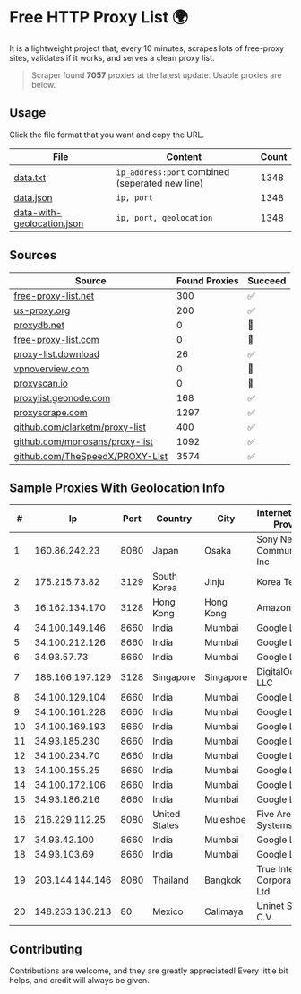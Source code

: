 
# Free HTTP Proxy List 🌍

It is a lightweight project that, every 10 minutes, scrapes lots of free-proxy sites, validates if it works, and serves a clean proxy list.


> Scraper found **7057** proxies at the latest update. Usable proxies are below.

## Usage

Click the file format that you want and copy the URL.


|File|Content|Count|
|----|-------|-----|
|[data.txt](https://raw.githubusercontent.com/themiralay/Proxy-List-World/master/data.txt)|`ip_address:port` combined (seperated new line)|1348|
|[data.json](https://raw.githubusercontent.com/themiralay/Proxy-List-World/master/data.json)|`ip, port`|1348|
|[data-with-geolocation.json](https://raw.githubusercontent.com/themiralay/Proxy-List-World/master/data-with-geolocation.json)|`ip, port, geolocation`|1348|

## Sources

|Source|Found Proxies|Succeed|
|------|-------------|-------|
|[free-proxy-list.net](https://free-proxy-list.net)|300|✅|
|[us-proxy.org](https://www.us-proxy.org)|200|✅|
|[proxydb.net](http://proxydb.net)|0|🚫|
|[free-proxy-list.com](https://free-proxy-list.com/?page=&port=&type%5B%5D=http&type%5B%5D=https&up_time=0&search=Search)|0|🚫|
|[proxy-list.download](https://www.proxy-list.download/HTTP)|26|✅|
|[vpnoverview.com](https://vpnoverview.com/privacy/anonymous-browsing/free-proxy-servers)|0|🚫|
|[proxyscan.io](https://www.proxyscan.io)|0|🚫|
|[proxylist.geonode.com](https://proxylist.geonode.com/api/proxy-list?limit=300&page=1&sort_by=lastChecked&sort_type=desc&protocols=http,https)|168|✅|
|[proxyscrape.com](https://api.proxyscrape.com/v2/?request=displayproxies&protocol=http&timeout=10000&country=all&ssl=all&anonymity=all)|1297|✅|
|[github.com/clarketm/proxy-list](https://raw.githubusercontent.com/clarketm/proxy-list/master/proxy-list-raw.txt)|400|✅|
|[github.com/monosans/proxy-list](https://raw.githubusercontent.com/monosans/proxy-list/main/proxies/http.txt)|1092|✅|
|[github.com/TheSpeedX/PROXY-List](https://raw.githubusercontent.com/TheSpeedX/PROXY-List/master/http.txt)|3574|✅|


## Sample Proxies With Geolocation Info

|#|Ip|Port|Country|City|Internet Service Provider|
|-|--|----|-------|----|-------------------------|
|1|160.86.242.23|8080|Japan|Osaka|Sony Network Communications Inc|
|2|175.215.73.82|3129|South Korea|Jinju|Korea Telecom|
|3|16.162.134.170|3128|Hong Kong|Hong Kong|Amazon.com|
|4|34.100.149.146|8660|India|Mumbai|Google LLC|
|5|34.100.212.126|8660|India|Mumbai|Google LLC|
|6|34.93.57.73|8660|India|Mumbai|Google LLC|
|7|188.166.197.129|3128|Singapore|Singapore|DigitalOcean, LLC|
|8|34.100.129.104|8660|India|Mumbai|Google LLC|
|9|34.100.161.228|8660|India|Mumbai|Google LLC|
|10|34.100.169.193|8660|India|Mumbai|Google LLC|
|11|34.93.185.230|8660|India|Mumbai|Google LLC|
|12|34.100.234.70|8660|India|Mumbai|Google LLC|
|13|34.100.155.25|8660|India|Mumbai|Google LLC|
|14|34.100.172.106|8660|India|Mumbai|Google LLC|
|15|34.93.186.216|8660|India|Mumbai|Google LLC|
|16|216.229.112.25|8080|United States|Muleshoe|Five Area Systems, LLC|
|17|34.93.42.100|8660|India|Mumbai|Google LLC|
|18|34.93.103.69|8660|India|Mumbai|Google LLC|
|19|203.144.144.146|8080|Thailand|Bangkok|True Internet Corporation CO. Ltd.|
|20|148.233.136.213|80|Mexico|Calimaya|Uninet S.A. de C.V.|



## Contributing

Contributions are welcome, and they are greatly appreciated! Every
little bit helps, and credit will always be given.


